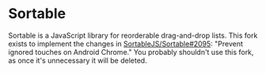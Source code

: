 # Sortable

Sortable is a JavaScript library for reorderable drag-and-drop lists. This fork exists to implement the changes in [SortableJS/Sortable#2095](https://github.com/SortableJS/Sortable/pull/2095): "Prevent ignored touches on Android Chrome." You probably shouldn't use this fork, as once it's unnecessary it will be deleted.
